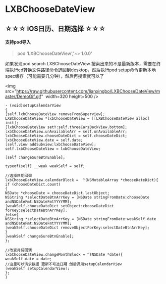 # LXBChooseDateView
## ☆☆☆ iOS日历、日期选择 ☆☆☆

#### 支持pod导入

> pod 'LXBChooseDateView','~> 1.0.0'

如果发现pod search LXBChooseDateView 搜索出来的不是最新版本，需要在终端执行cd转换文件路径命令退回到desktop，然后执行pod setup命令更新本地spec缓存（可能需要几分钟），然后再搜索就可以了

<img src="https://raw.githubusercontent.com/lianxingbo/LXBChooseDateView/master/DemoGif.gif"  width=320 height=500 />

```
- (void)setupCalendarView
{
[self.lxbChooseDateView removeFromSuperview];
LXBChooseDateView *lxbChooseDateView = [[LXBChooseDateView alloc] init];
[lxbChooseDateView setY:self.threeCarsBackView.bottom];
lxbChooseDateView.unAvailableArr = self.unAvailableArr;
lxbChooseDateView.chooseDateDict = self.chooseDateDict;
lxbChooseDateView.date = self.date;
[self.view addSubview:lxbChooseDateView];
self.lxbChooseDateView = lxbChooseDateView;

[self changeSureBtnEnable];

typeof(self) __weak weakSelf = self;

//选择日期回调
lxbChooseDateView.calendarBlock =  ^(NSMutableArray *chooseDateDict){
if (chooseDateDict.count)
{
NSDate *chooseDate = chooseDateDict.lastObject;
NSString *selectDateBtnArrKey = [NSDate stringFromDate:chooseDate andNSDateFmt:NSDateFmtYYYYMM];
[weakSelf.chooseDateDict setObject:chooseDateDict forKey:selectDateBtnArrKey];
}else{
NSString *selectDateBtnArrKey = [NSDate stringFromDate:weakSelf.date andNSDateFmt:NSDateFmtYYYYMM];
[weakSelf.chooseDateDict removeObjectForKey:selectDateBtnArrKey];
}
[weakSelf changeSureBtnEnable];
};

//改变月份回调
lxbChooseDateView.changeMonthBlock = ^(NSDate *date){
weakSelf.date = date;
//这里可以请求数据 更新不可选日期 然后调用setupCalendarView
[weakSelf setupCalendarView];
};
}

```
